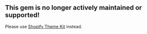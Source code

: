 
## This gem is no longer actively maintained or supported! 

Please use [Shopify Theme Kit](https://shopify.github.io/themekit/) instead.
